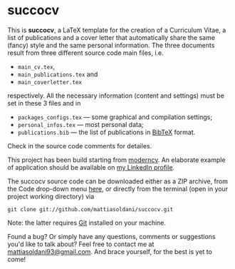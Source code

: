 # succocv

This is **succocv**, a LaTeX template for the creation of a Curriculum Vitae, a list of publications and a cover letter that automatically share the same (fancy) style and the same personal information. The three documents result from three different source code main files, i.e.

- `main_cv.tex`,
- `main_publications.tex` and
- `main_coverletter.tex`

respectively. All the necessary information (content and settings) must be set in these 3 files and in

- `packages_configs.tex` &mdash; some graphical and compilation settings;
- `personal_infos.tex` &mdash; most personal data;
- `publications.bib` &mdash; the list of publications in [BibTeX](http://www.bibtex.org/) format.

Check in the source code comments for detailes.

This project has been build starting from [moderncv](https://www.ctan.org/pkg/moderncv). An elaborate example of application should be available on [my LinkedIn profile](https://www.linkedin.com/in/mattia-soldani/).

The succocv source code can be downloaded either as a ZIP archive, from the Code drop-down menu [here](https://github.com/mattiasoldani/succocv), or directly from the terminal (open in your project working directory) via
```shell
git clone git://github.com/mattiasoldani/succocv.git
```
Note: the latter requires  [Git](https://git-scm.com/) installed on your machine.

Found a bug? Or simply have any questions, comments or suggestions you'd like to talk about? Feel free to contact me at <mattiasoldani93@gmail.com>. And brace yourself, for the best is yet to come!
